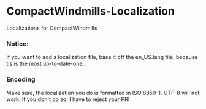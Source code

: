 CompactWindmills-Localization
=======================

Localizations for CompactWindmills

### Notice:

If you want to add a localization file, base it off the en_US.lang file, because tis is the most up-to-date-one.

### Encoding

Make sure, the localization you do is formatted in ISO 8859-1. UTF-8 will not work. If you don't do so, I have to reject your PR!
